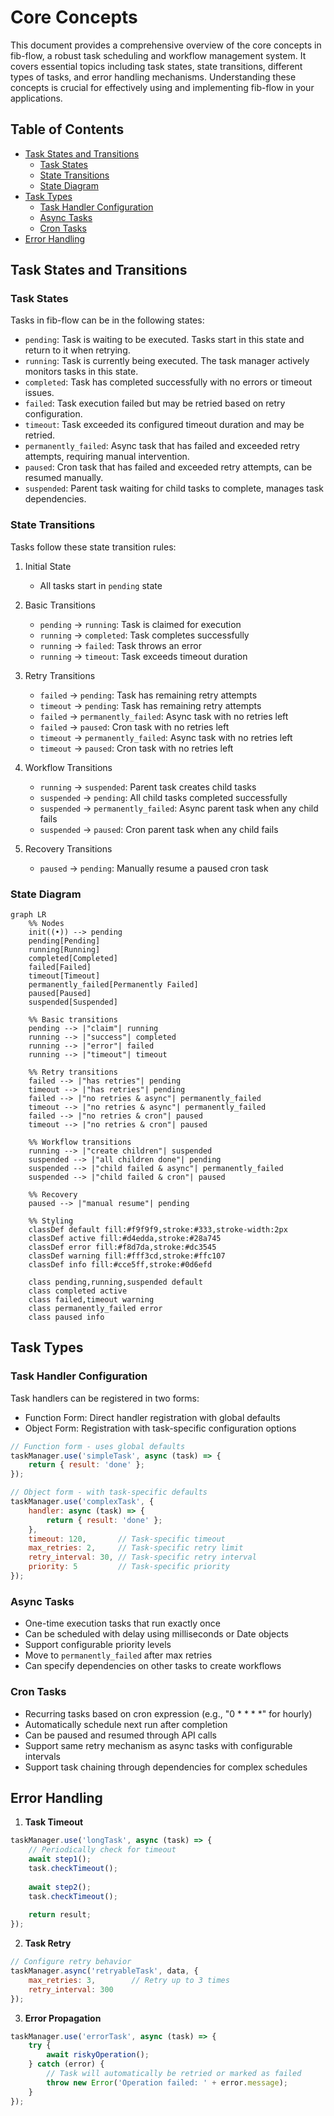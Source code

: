 # Core Concepts

This document provides a comprehensive overview of the core concepts in fib-flow, a robust task scheduling and workflow management system. It covers essential topics including task states, state transitions, different types of tasks, and error handling mechanisms. Understanding these concepts is crucial for effectively using and implementing fib-flow in your applications.

## Table of Contents
- [Task States and Transitions](#task-states-and-transitions)
  - [Task States](#task-states)
  - [State Transitions](#state-transitions)
  - [State Diagram](#state-diagram)
- [Task Types](#task-types)
  - [Task Handler Configuration](#task-handler-configuration)
  - [Async Tasks](#async-tasks)
  - [Cron Tasks](#cron-tasks)
- [Error Handling](#error-handling)

## Task States and Transitions

### Task States

Tasks in fib-flow can be in the following states:

- `pending`: Task is waiting to be executed. Tasks start in this state and return to it when retrying.
- `running`: Task is currently being executed. The task manager actively monitors tasks in this state.
- `completed`: Task has completed successfully with no errors or timeout issues.
- `failed`: Task execution failed but may be retried based on retry configuration.
- `timeout`: Task exceeded its configured timeout duration and may be retried.
- `permanently_failed`: Async task that has failed and exceeded retry attempts, requiring manual intervention.
- `paused`: Cron task that has failed and exceeded retry attempts, can be resumed manually.
- `suspended`: Parent task waiting for child tasks to complete, manages task dependencies.

### State Transitions

Tasks follow these state transition rules:

1. Initial State
   - All tasks start in `pending` state

2. Basic Transitions
   - `pending` → `running`: Task is claimed for execution
   - `running` → `completed`: Task completes successfully
   - `running` → `failed`: Task throws an error
   - `running` → `timeout`: Task exceeds timeout duration

3. Retry Transitions
   - `failed` → `pending`: Task has remaining retry attempts
   - `timeout` → `pending`: Task has remaining retry attempts
   - `failed` → `permanently_failed`: Async task with no retries left
   - `failed` → `paused`: Cron task with no retries left
   - `timeout` → `permanently_failed`: Async task with no retries left
   - `timeout` → `paused`: Cron task with no retries left

4. Workflow Transitions
   - `running` → `suspended`: Parent task creates child tasks
   - `suspended` → `pending`: All child tasks completed successfully
   - `suspended` → `permanently_failed`: Async parent task when any child fails
   - `suspended` → `paused`: Cron parent task when any child fails

5. Recovery Transitions
   - `paused` → `pending`: Manually resume a paused cron task

### State Diagram

```mermaid
graph LR
    %% Nodes
    init((•)) --> pending
    pending[Pending]
    running[Running]
    completed[Completed]
    failed[Failed]
    timeout[Timeout]
    permanently_failed[Permanently Failed]
    paused[Paused]
    suspended[Suspended]
    
    %% Basic transitions
    pending --> |"claim"| running
    running --> |"success"| completed
    running --> |"error"| failed
    running --> |"timeout"| timeout
    
    %% Retry transitions
    failed --> |"has retries"| pending
    timeout --> |"has retries"| pending
    failed --> |"no retries & async"| permanently_failed
    timeout --> |"no retries & async"| permanently_failed
    failed --> |"no retries & cron"| paused
    timeout --> |"no retries & cron"| paused
    
    %% Workflow transitions
    running --> |"create children"| suspended
    suspended --> |"all children done"| pending
    suspended --> |"child failed & async"| permanently_failed
    suspended --> |"child failed & cron"| paused
    
    %% Recovery
    paused --> |"manual resume"| pending
    
    %% Styling
    classDef default fill:#f9f9f9,stroke:#333,stroke-width:2px
    classDef active fill:#d4edda,stroke:#28a745
    classDef error fill:#f8d7da,stroke:#dc3545
    classDef warning fill:#fff3cd,stroke:#ffc107
    classDef info fill:#cce5ff,stroke:#0d6efd
    
    class pending,running,suspended default
    class completed active
    class failed,timeout warning
    class permanently_failed error
    class paused info
```

## Task Types

### Task Handler Configuration
Task handlers can be registered in two forms:
- Function Form: Direct handler registration with global defaults
- Object Form: Registration with task-specific configuration options

```javascript
// Function form - uses global defaults
taskManager.use('simpleTask', async (task) => {
    return { result: 'done' };
});

// Object form - with task-specific defaults
taskManager.use('complexTask', {
    handler: async (task) => {
        return { result: 'done' };
    },
    timeout: 120,       // Task-specific timeout
    max_retries: 2,     // Task-specific retry limit
    retry_interval: 30, // Task-specific retry interval
    priority: 5         // Task-specific priority
});
```

### Async Tasks
- One-time execution tasks that run exactly once
- Can be scheduled with delay using milliseconds or Date objects
- Support configurable priority levels
- Move to `permanently_failed` after max retries
- Can specify dependencies on other tasks to create workflows

### Cron Tasks
- Recurring tasks based on cron expression (e.g., "0 * * * *" for hourly)
- Automatically schedule next run after completion
- Can be paused and resumed through API calls
- Support same retry mechanism as async tasks with configurable intervals
- Support task chaining through dependencies for complex schedules

## Error Handling

1. **Task Timeout**
```javascript
taskManager.use('longTask', async (task) => {
    // Periodically check for timeout
    await step1();
    task.checkTimeout();
    
    await step2();
    task.checkTimeout();
    
    return result;
});
```

2. **Task Retry**
```javascript
// Configure retry behavior
taskManager.async('retryableTask', data, {
    max_retries: 3,        // Retry up to 3 times
    retry_interval: 300
});
```

3. **Error Propagation**
```javascript
taskManager.use('errorTask', async (task) => {
    try {
        await riskyOperation();
    } catch (error) {
        // Task will automatically be retried or marked as failed
        throw new Error('Operation failed: ' + error.message);
    }
});
```
